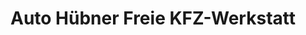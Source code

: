 ---
title: "Auto Hübner Freie KFZ-Werkstatt"
url: /chemnitz/auto-huebner-freie-kfz-werkstatt/
shop: Autowerkstatt
---